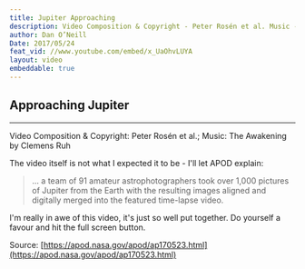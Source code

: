 ```yaml
---
title: Jupiter Approaching
description: Video Composition & Copyright - Peter Rosén et al. Music - The Awakening by Clemens Ruh
author: Dan O’Neill
Date: 2017/05/24
feat_vid: //www.youtube.com/embed/x_UaOhvLUYA
layout: video
embeddable: true
---
```



## Approaching Jupiter

***

Video Composition & Copyright: Peter Rosén et al.; Music: The Awakening by Clemens Ruh

The video itself is not what I expected it to be - I'll let APOD explain:

>  ... a team of 91 amateur astrophotographers took over 1,000 pictures of Jupiter from the Earth with the resulting images aligned and digitally merged into the featured time-lapse video. 

I'm really in awe of this video, it's just so well put together. Do yourself a favour and hit the full screen button.

Source: [https://apod.nasa.gov/apod/ap170523.html](https://apod.nasa.gov/apod/ap170523.html)